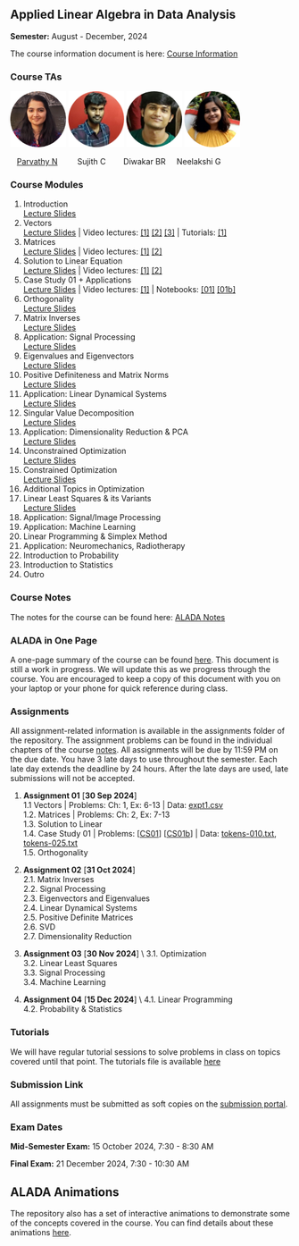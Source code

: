 ## Applied Linear Algebra in Data Analysis

**Semester:** August - December, 2024

The course information document is here: [Course Information](info.pdf)

### Course TAs
<p align="left">
  <img src="tas/parvathy.png" alt="Paravthy" width="100"/>
  <img src="tas/sujithc.png" alt="Sujith" width="100"/>
  <img src="tas/diwakar.png" alt="Diwakar" width="100"/>
  <img src="tas/neelakshi.png" alt="Neelakshi" width="100"/>
</p>

<p align="left">
  &nbsp;&nbsp;&nbsp;<span><a href="https://github.com/ParvN">Parvathy N</a></span> &nbsp;&nbsp;&nbsp;&nbsp;&nbsp;&nbsp;&nbsp;
  <span>Sujith C</span> &nbsp;&nbsp;&nbsp;&nbsp;&nbsp;&nbsp;
  <span>Diwakar BR</span> &nbsp;&nbsp;&nbsp;
  <span>Neelakshi G</span> 
</p>


### Course Modules

1. Introduction \
[Lecture Slides](lecture_slides/00-why_do_this_course.pdf) 
2. Vectors \
[Lecture Slides](lecture_slides/01-vector-spaces.pdf) | Video lectures: [[1]](https://youtu.be/RFObXkkr-_E?feature=shared) [[2]](https://youtu.be/-1B-MkUG2T0?feature=shared) [[3]](https://youtu.be/pcbpJQaUvjo?feature=shared) | Tutorials: [[1]](https://youtu.be/qiSqNm8fFfA?feature=shared)
3. Matrices \
[Lecture Slides](lecture_slides/02-matrices.pdf) | Video lectures: [[1]](https://youtu.be/qdkebZvMi1s?feature=shared) [[2]](https://youtu.be/ZVqRk5lwkLg?feature=shared)
4. Solution to Linear Equation \
[Lecture Slides](lecture_slides/03-solnslineareqns.pdf) | Video lectures: [[1]](https://youtu.be/eaQkGHJmHvU?feature=shared) [[2]](https://youtu.be/ckNeoC-_kSQ?feature=shared)
5. Case Study 01 + Applications \
[Lecture Slides](lecture_slides/casestudy-01.pdf) | Video lectures: [[1]](https://www.youtube.com/watch?v=oHCQBrHUPBg) | Notebooks: [[01]](case_studies/case_study_01.ipynb) [[01b]](case_studies/case_study_01b.ipynb)
6. Orthogonality \
[Lecture Slides](lecture_slides/04-orthogonality.pdf)
7. Matrix Inverses \
[Lecture Slides](lecture_slides/05-matrixinverses.pdf)
8. Application: Signal Processing \
[Lecture Slides](lecture_slides/06-signalprocessing)
9. Eigenvalues and Eigenvectors \
[Lecture Slides](lecture_slides/07-eigenvalvec.pdf)
10. Positive Definiteness and Matrix Norms \
[Lecture Slides](lecture_slides/08-pdmatnorm.pdf)
11. Application: Linear Dynamical Systems \
[Lecture Slides](lecture_slides/09-lds.pdf)
12. Singular Value Decomposition \
[Lecture Slides](lecture_slides/10-svd.pdf)
13. Application: Dimensionality Reduction & PCA \
[Lecture Slides](lecture_slides/11-dimredpca.pdf)
14. Unconstrained Optimization \
[Lecture Slides](lecture_slides/12-opt.pdf)
15. Constrained Optimization \
[Lecture Slides](lecture_slides/13-constopt.pdf)
16. Additional Topics in Optimization 
17. Linear Least Squares & its Variants \
[Lecture Slides](lecture_slides/15-leastsquares.pdf)
18. Application: Signal/Image Processing 
19. Application: Machine Learning 
20. Linear Programming & Simplex Method
21. Application: Neuromechanics, Radiotherapy
22. Introduction to Probability
23. Introduction to Statistics
24. Outro

### Course Notes
The notes for the course can be found here: [ALADA Notes](notes/aladanotes.pdf)

### ALADA in One Page
A one-page summary of the course can be found [here](notes/onepage.pdf). This document is still a work in progress. We will update this as we progress through the course. You are encouraged to keep a copy of this document with you on your laptop or your phone for quick reference during class.

### Assignments
All assignment-related information is available in the assignments folder of the repository. The assignment problems can be found in the individual chapters of the course [notes](notes/aladanotes.pdf). All assignments will be due by 11:59 PM on the due date. You have 3 late days to use throughout the semester. Each late day extends the deadline by 24 hours. After the late days are used, late submissions will not be accepted.

1. **Assignment 01** [**30 Sep 2024**] \
    1.1 Vectors | Problems: Ch: 1, Ex: 6-13 | Data: [expt1.csv](assignments/vectors/expt1.csv) \
    1.2. Matrices | Problems: Ch: 2, Ex: 7-13 \
    1.3. Solution to Linear \
    1.4. Case Study 01 | Problems: [[CS01](case_studies/case_study_01.ipynb)] [[CS01b](case_studies/case_study_01b.ipynb)] | Data: [tokens-010.txt](case_studies/data/case_study_01/tokens-010.txt), [tokens-025.txt](case_studies/data/case_study_01/tokens-025.txt) \
    1.5. Orthogonality

2. **Assignment 02** [**31 Oct 2024**] \
    2.1. Matrix Inverses \
    2.2. Signal Processing \
    2.3. Eigenvectors and Eigenvalues \
    2.4. Linear Dynamical Systems \
    2.5. Positive Definite Matrices \
    2.6. SVD \
    2.7. Dimensionality Reduction

3. **Assignment 03** [**30 Nov 2024**] \ 
    3.1. Optimization \
    3.2. Linear Least Squares \
    3.3. Signal Processing \
    3.4. Machine Learning

4. **Assignment 04** [**15 Dec 2024**] \ 
    4.1. Linear Programming \
    4.2. Probability & Statistics

### Tutorials
We will have regular tutorial sessions to solve problems in class on topics covered until that point. The tutorials file is available [here](assignments/tutorial.pdf)

### Submission Link
All assignments must be submitted as soft copies on the [submission portal]().

### Exam Dates
**Mid-Semester Exam:** 15 October 2024, 7:30 - 8:30 AM

**Final Exam:** 21 December 2024, 7:30 - 10:30 AM

## ALADA Animations
The repository also has a set of interactive animations to demonstrate some of the concepts covered in the course. You can find details about these animations [here](aladaanim.md).